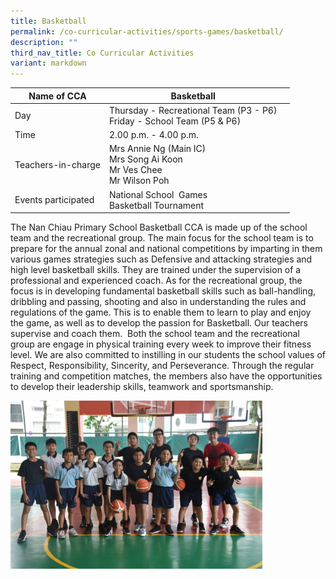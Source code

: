 ```yaml
---
title: Basketball
permalink: /co-curricular-activities/sports-games/basketball/
description: ""
third_nav_title: Co Curricular Activities
variant: markdown
---
```

|Name of CCA|Basketball|  |
| -------- | ------- | --------------- |
|Day | Thursday - Recreational Team (P3 - P6) <br>Friday  -        School Team (P5 &amp; P6) | 
| Time |2.00 p.m. - 4.00 p.m. 
|Teachers-in-charge |Mrs Annie Ng (Main IC)<br> Mrs Song Ai Koon <br>Mr Ves Chee<br>Mr Wilson Poh
|Events participated    |National School&nbsp; Games<br>Basketball Tournament

<p style="box-sizing: inherit; font-size: 1em;">The Nan Chiau Primary School Basketball CCA is made up of the school team and the recreational group. The main focus for the school team is to prepare for the annual zonal and national competitions by imparting in them various games strategies such as Defensive and attacking strategies and high level basketball skills. They are trained under the supervision of a professional and experienced coach. As for the recreational group, the focus is in developing fundamental basketball skills such as ball-handling, dribbling and passing, shooting and also in understanding the rules and regulations of the game. This is to enable them to learn to play and enjoy the game, as well as to develop the passion for Basketball. Our teachers supervise and coach them.&nbsp; Both the school team and the recreational group are engage in physical training every week to improve their fitness level. We are also committed to instilling in our students the school values of Respect, Responsibility, Sincerity, and Perseverance. Through the regular training and competition matches, the members also have the opportunities to develop their leadership skills, teamwork and sportsmanship.</p>

<img src="/images/CoCurricularActivities/Basketball/basketball_2024.jpg" style="width:80%">
